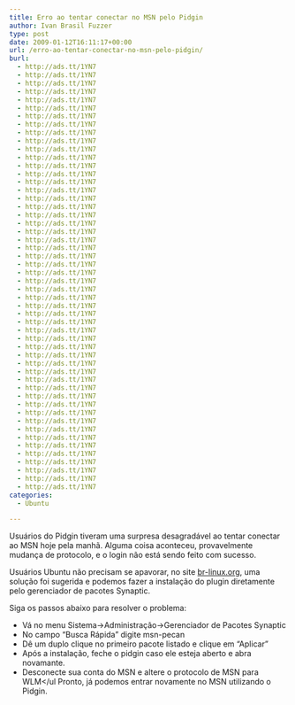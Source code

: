 ```yaml
---
title: Erro ao tentar conectar no MSN pelo Pidgin
author: Ivan Brasil Fuzzer
type: post
date: 2009-01-12T16:11:17+00:00
url: /erro-ao-tentar-conectar-no-msn-pelo-pidgin/
burl:
  - http://ads.tt/1YN7
  - http://ads.tt/1YN7
  - http://ads.tt/1YN7
  - http://ads.tt/1YN7
  - http://ads.tt/1YN7
  - http://ads.tt/1YN7
  - http://ads.tt/1YN7
  - http://ads.tt/1YN7
  - http://ads.tt/1YN7
  - http://ads.tt/1YN7
  - http://ads.tt/1YN7
  - http://ads.tt/1YN7
  - http://ads.tt/1YN7
  - http://ads.tt/1YN7
  - http://ads.tt/1YN7
  - http://ads.tt/1YN7
  - http://ads.tt/1YN7
  - http://ads.tt/1YN7
  - http://ads.tt/1YN7
  - http://ads.tt/1YN7
  - http://ads.tt/1YN7
  - http://ads.tt/1YN7
  - http://ads.tt/1YN7
  - http://ads.tt/1YN7
  - http://ads.tt/1YN7
  - http://ads.tt/1YN7
  - http://ads.tt/1YN7
  - http://ads.tt/1YN7
  - http://ads.tt/1YN7
  - http://ads.tt/1YN7
  - http://ads.tt/1YN7
  - http://ads.tt/1YN7
  - http://ads.tt/1YN7
  - http://ads.tt/1YN7
  - http://ads.tt/1YN7
  - http://ads.tt/1YN7
  - http://ads.tt/1YN7
  - http://ads.tt/1YN7
  - http://ads.tt/1YN7
  - http://ads.tt/1YN7
  - http://ads.tt/1YN7
  - http://ads.tt/1YN7
  - http://ads.tt/1YN7
  - http://ads.tt/1YN7
  - http://ads.tt/1YN7
  - http://ads.tt/1YN7
  - http://ads.tt/1YN7
  - http://ads.tt/1YN7
  - http://ads.tt/1YN7
  - http://ads.tt/1YN7
  - http://ads.tt/1YN7
  - http://ads.tt/1YN7
categories:
  - Ubuntu

---
```

Usuários do Pidgin tiveram uma surpresa desagradável ao tentar conectar ao MSN hoje pela manhã. Alguma coisa aconteceu, provavelmente mudança de protocolo, e o login não está sendo feito com sucesso.

Usuários Ubuntu não precisam se apavorar, no site [br-linux.org][1], uma solução foi sugerida e podemos fazer a instalação do plugin diretamente pelo gerenciador de pacotes Synaptic.

Siga os passos abaixo para resolver o problema:

  * Vá no menu Sistema->Administração->Gerenciador de Pacotes Synaptic
  * No campo &#8220;Busca Rápida&#8221; digite msn-pecan
  * Dê um duplo clique no primeiro pacote listado e clique em &#8220;Aplicar&#8221;
  * Após a instalação, feche o pidgin caso ele esteja aberto e abra novamante.
  * Desconecte sua conta do MSN e altere o protocolo de MSN para WLM</ul Pronto, já podemos entrar novamente no MSN utilizando o Pidgin. </p>

 [1]: http://br-linux.org/2009/erro-de-conexao-ao-msn-no-pidgin/